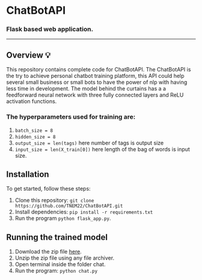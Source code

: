 # ChatBotAPI
### Flask based web application.
---
## Overview 💡

This repository contains complete code for ChatBotAPI. The ChatBotAPI is the try to achieve personal chatbot training platform, this API could help several small business or small bots to have the power of nlp with having less time in development.
The model behind the curtains has a a feedforward neural network with three fully connected layers and ReLU activation functions.
### The hyperparameters used for training are:
1. `batch_size = 8`
2. `hidden_size = 8`
3. `output_size = len(tags)` here number of tags is output size
4. `input_size = len(X_train[0])` here length of the bag of words is input size.

## Installation 

To get started, follow these steps:

1. Clone this repository: `git clone https://github.com/TNEM22/ChatBotAPI.git`
2. Install dependencies: `pip install -r requirements.txt`
3. Run the program `python flask_app.py`.

## Running the trained model

1. Download the zip file [here](https://github.com/TNEM22/ChatBotAPI/blob/main/static/outs/chat.zip).
2. Unzip the zip file using any file archiver.
3. Open terminal inside the folder chat.
4. Run the program: `python chat.py`
